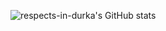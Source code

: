 <!--
**respects-in-durka/respects-in-durka** is a ✨ _special_ ✨ repository because its `README.md` (this file) appears on your GitHub profile.
Here are some ideas to get you started:
- 🔭 I’m currently working on ...
- 🌱 I’m currently learning ...
- 👯 I’m looking to collaborate on ...
- 🤔 I’m looking for help with ...
- 💬 Ask me about ...
- 📫 How to reach me: ...
- &show_icons=true&count_private=true&title_color=0CA35F
- 😄 Pronouns: ...
- ⚡ Fun fact: ...
-->
![respects-in-durka's GitHub stats](https://github-readme-stats.vercel.app/api?username=respects-in-durka&bg_color=0,1CB5E0,000046&hide_border=true&layout=compact&title_color=FFF&text_color=FFF&show_icons=true&icon_color=FFF&locale=en&border_radius=10&count_private=true)
